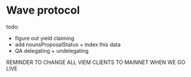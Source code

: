 # Wave protocol

todo:
- figure out yield claiming
- add nounsProposalStatus + index this data
- QA delegating + undelegating



REMINDER TO CHANGE ALL VIEM CLIENTS TO MAINNET WHEN WE GO LIVE
